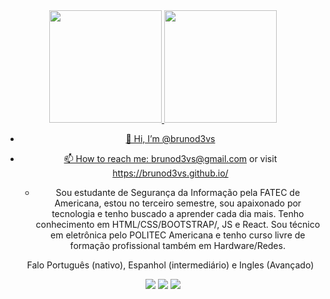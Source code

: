 <div align="center">
  <a href="https://github.com/brunod3vs">
  <img height="180em" src="https://github-readme-stats.vercel.app/api?username=brunod3vs&show_icons=true&theme=dracula&include_all_commits=true&count_private=true"/>
  <img height="180em" src="https://github-readme-stats.vercel.app/api/top-langs/?username=brunod3vs&layout=compact&langs_count=7&theme=dracula"/>

  
  
- 👋 Hi, I’m @brunod3vs
- 📫 How to reach me: brunod3vs@gmail.com or visit https://brunod3vs.github.io/
    - Sou estudante de Segurança da Informação pela FATEC de Americana, estou no terceiro semestre, sou apaixonado por tecnologia e tenho buscado a aprender cada dia mais. Tenho conhecimento em HTML/CSS/BOOTSTRAP/, JS e React.
    Sou técnico em eletrônica pelo POLITEC Americana e tenho curso livre de formação profissional também em Hardware/Redes.
    
    Falo Português (nativo), Espanhol (intermediário) e Ingles (Avançado)
  
  
  <div> 
 <a href="#" target="https://www.instagram.com/harukibruno"><img src="https://img.shields.io/badge/-Instagram-%23E4405F?style=for-the-badge&logo=instagram&logoColor=white" target="_blank"></a>
 <a href = "mailto:brunod3vs@gmail.com"><img src="https://img.shields.io/badge/-Gmail-%23333?style=for-the-badge&logo=gmail&logoColor=white" target="_blank"></a>
 <a href="https://www.linkedin.com/in/brunod3vs/" target="_blank"><img src="https://img.shields.io/badge/-LinkedIn-%230077B5?style=for-the-badge&logo=linkedin&logoColor=white" target="_blank"></a> 
    
 
</div>

<!---
brunod3vs/brunod3vs is a ✨ special ✨ repository because its `README.md` (this file) appears on your GitHub profile.
You can click the Preview link to take a look at your changes.
--->

  
  
